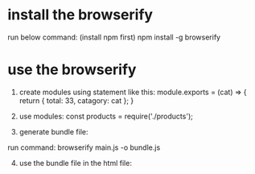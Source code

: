 

# install the browserify

run below command: (install npm first)
npm install -g browserify

# use the browserify

1. create modules using statement like this:
    module.exports = (cat) => {
        return {
            total: 33,
            catagory: cat
        };
    }

2. use modules:
    const products = require('./products');

3. generate bundle file:

run command:
browserify main.js -o bundle.js

4. use the bundle file in the html file:
    <head>
        <script src="bundle.js"></script>
    </head>
